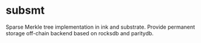 # subsmt
Sparse Merkle tree implementation in ink and substrate. Provide permanent storage off-chain backend based on rocksdb and paritydb.
